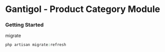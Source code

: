 Gantigol - Product Category Module
=======================

### Getting Started
migrate
```php
php artisan migrate:refresh
```


